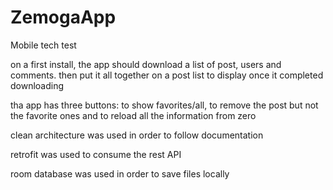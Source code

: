 # ZemogaApp
Mobile tech test

on a first install, the app should download a list of post, users and comments. then put it all together on a post list to display once it completed downloading

tha app has three buttons: to show favorites/all, to remove the post but not the favorite ones and to reload all the information from zero

clean architecture was used in order to follow documentation

retrofit was used to consume the rest API

room database was used in order to save files locally 
